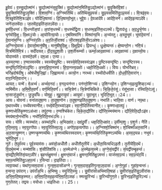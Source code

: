 

  
हु॒वेवः॑। व॒स्सु॒द्योत्मा॑नं। सु॒द्योत्मा॑नंसुवृ॒क्तिं। सु॒द्योत्मा॑न॒मिति॑सु॒ऽद्योत्मा॑नं। सु॒वृ॒क्तिंवि॒शां। सु॒वृ॒क्तिमिति॑सु॒ऽवृ॒क्तिं। वि॒शाम॒ग्निं। अ॒ग्निमति॑थिं। अति॑थिंसुप्र॒यसं॑। सु॒प्र॒यसमिति॑सु॒ऽप्र॒यसं॑।। मि॒त्रइ॑व॒यः। मि॒त्रइ॒वेति॑मि॒त्रःऽइ॑व। योदि॑धि॒षाय्यः॑। दि॒धि॒षाय्यो॒भूत्। भूद्दे॒वः। दे॒वआदे॑वे। आदे॑वे॒जने॑। आदे॑व॒इत्याऽदे॑वे। जने॑जा॒तवे॑दाः। जा॒तवे॑दा॒इति॑जा॒तऽवे॑दाः।।  
इ॒मंवि॒धन्तः॑। वि॒धन्तो॑अ॒पां। अ॒पांस॒धस्थे॑। स॒धस्थे॑द्वि॒ता। स॒धस्थ॒इति॑स॒धऽस्थे॑। द्वि॒ताद॑धुः। अ॒द॒धु॒र्भृग॑वः। भृग॑वोवि॒क्षु। वि॒क्ष्व३॒॑योः। आ॒योरित्या॒योः।। ए॒षविश्वा॑नि। विश्वा॑न्य॒भि। अ॒भ्य॑स्तु। अ॒स्तु॒भूम॑। भूमा॑दे॒वानां॑। दे॒वाना॑म॒ग्निः। अ॒ग्निर॑र॒तिः। अ॒र॒तिर्जी॒राश्वः॑। जी॒राश्व॒इति॑जी॒रऽअ॑श्वः।।  
अ॒ग्निन्दे॒वासः॑। दे॒वासो॒मानु॑षीषु। मानु॑षीषुवि॒क्षु। वि॒क्षुप्रि॒यं। प्रि॒यन्धुः॑। धुः॒क्षे॒ष्यन्तः॑। क्षे॒ष्यन्तो॒न। नमि॒त्रं। मि॒त्रमिति॑मि॒त्रं।। सदी॑दयत्। दी॒द॒य॒दु॒श॒तीः। उ॒श॒तीरूर्म्याः॑। ऊर्म्या॒आद॒क्षाय्यः॑। आद॒क्षाय्यः॑। द॒क्षाय्यो॒यः। योदास्व॑ते। दास्व॑ते॒दमे॑। दम॒आ। एत्या।।  
अ॒स्यर॒ण्वा। र॒ण्वास्वस्ये॑व। स्वस्ये॑वपु॒ष्टिः। स्वस्ये॒वेति॒स्वस्य॑ऽइव। पु॒ष्टिस्सन्दृ॑ष्टिः। सन्दृ॑ष्टिरस्य। सन्दृ॑ष्टि॒रिति॒संऽदृ॑ष्टिः। अ॒स्य॒हि॒या॒नस्य॑। हि॒या॒नस्य॒दक्षोः॑। धक्षो॒रिति॒धक्षोः॑।। वियः। योभरि॑भ्रत्। भरि॑भ्र॒दोष॑दीषु। ओष॑धीषुजि॒ह्वां। जि॒ह्वामत्यः॑। अत्यो॒न। नरथ्यः॑। रथ्यो॑दोधवीति। दो॒ध॒वी॒ति॒वारा॑न्। वारा॒निति॒वारा॑न्।।  
आयत्। यन्मे॑। मे॒अभ्वं॑। अभ्वं॑व॒नदः॑। व॒नदः॒पन॑न्त। पन॑न्तो॒शिग्भ्यः॑। उ॒शिग्भ्यो॒न। उ॒शिग्भ्य॒इत्यु॒शिक्ऽभ्यः॑। नामि॑मीत। अ॒मि॒मी॒त॒वर्णं॑। वर्ण॒मिति॒वर्णं॑।। सचि॒त्रेण॑। चि॒त्रेण॑चिकिते। चि॒कि॒ते॒रंसु॑। रंसु॑भा॒सा। रंस्विति॒रंऽसु॑। भा॒साजु॑जु॒र्वान्। जु॒जु॒र्वाँयः। योमुहुः॑। मुहु॒रायुवा॑। आयुवा॑। युवा॒भूत्। भूदिति॒भूत्।।24।।  
आयः। योवना॑। वना॑तातृषा॒णः। ता॒तृ॒षा॒णोन। त॒तृ॒षा॒णइति॑त॒तृ॒षा॒णः। नभाति॑। भाति॒वाः। वार्ण। नप॒था। प॒थारथ्ये॑व। रथ्ये॑वस्वानीत्। रथ्ये॒वेति॒रथ्या॑ऽइव। स्वा॒नी॒दिति॑स्वानीत्।। कृ॒ष्णाध्वा॒तपुः॑। कृ॒ष्णाध्वेति॑कृ॒ष्णाऽअ॑ध्वा। तपू॑र॒ण्वः। र॒ण्वश्चि॑केत। चि॒के॒त॒द्यौरि॑व। द्यौरि॑व॒स्मय॑मानः। द्यौरि॒वेति॒द्यौःऽइ॑व। स्मय॑मानो॒नभो॑भिः। नभो॑भि॒रिति॒नभः॑ऽभिः।।  
सयः। योवि। व्यस्था॑त्। अस्था॑द॒भि। अ॒भिदक्ष॑त्। दक्ष॑दु॒र्वीं। धक्ष॒दिति॒धक्ष॑त्। उ॒र्वीम्प॒शुः। प॒शुर्न। नैति॑। ए॒ति॒स्व॒युः। स्व॒युरगो॑पाः। स्व॒युरिति॑स्व॒ऽयुः। अगो॑पा॒इत्यगो॑पाः।। अ॒ग्निश्शो॒चिष्मा॑न्। शो॒चिष्माँ॑अत॒सानि॑। अ॒त॒सान्यु॒ष्णन्। उ॒ष्णन्कृ॒ष्णव्य॑थिः। कृ॒ष्णव्य॑थिरस्वदयन्। कृ॒ष्णव्य॑थि॒रिति॑कृ॒ष्णऽव्य॑थिः। अ॒स्व॒द॒यन्न। नभूम॑। भूमेति॒भूम॑।।  
नूते॑। ते॒पूर्व॑स्य। पूर्व॒स्याव॑सः। अव॑सो॒अधी॑तौ। अधी॑तौतृ॒तीये॑। अ॒धीता॒वित्यधि॑ऽइतौ। तृ॒तीये॑वि॒दथे॑। वि॒दथे॒मन्म॑। मन्म॑शंसि। शं॒सीति॑शंसि।। अ॒स्मेअ॑ग्ने। अ॒स्मेइत्य॒स्मे। अ॒ग्ने॒सं॒यद्वी॑रं। सं॒यद्वी॑रम्बृ॒हन्तं॑। सं॒यद्वी॑र॒मिति॑सं॒यत्ऽवी॑रं। बृ॒हन्तं॑क्षु॒मन्तं॑। क्षु॒मन्तं॒वाजं॑। क्षु॒मन्त॒मिति॑क्षु॒ऽमन्तं॑। वाजं॑स्व॒प॒त्यं। स्व॒प॒त्यंर॒यिं। स्व॒प॒त्यमिति॑सु॒ऽअ॒प॒त्यं। र॒यिन्दाः॑। दा॒इति॑दाः।।  
त्वया॒यथा॑। यथा॑गृत्सम॒दासः॑। गृ॒त्स॒म॒दासो॑अग्ने। गृ॒त्स॒म॒दास॒इति॑गृ॒त्स॒ऽम॒दासः॑। अ॒ग्ने॒गुहा॑। गुहा॑व॒न्वन्तः॑। व॒न्वन्त॒ उप॑रान्। उप॑राँअ॒भि। अ॒भिष्युः। स्युरिति॒स्युः।। सु॒वीरा॑सोअभिमाति॒षाहः॑। सु॒वीरा॑स॒इति॑सु॒ऽवीरा॑सः। अ॒भि॒मा॒ति॒षाह॒स्मत्। अ॒भि॒मा॒ति॒सह॒इत्य॑भि॒मा॒ति॒ऽसहः॑। स्मत्सू॒रिभ्यः॑। सू॒रिभ्यो॑गृ॒ण॒ते। सू॒रिभ्य॒इति॑सू॒रिऽभ्यः॑। गृ॒ण॒तेतत्। तद्वयः। वयोधाः। धाइतिधाः ।। 25।।  
